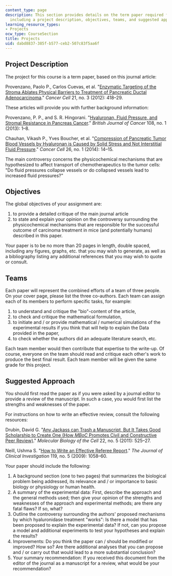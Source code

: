 ```yaml
---
content_type: page
description: This section provides details on the term paper required for the course,
  including a project description, objectives, teams, and suggested approach.
learning_resource_types:
- Projects
ocw_type: CourseSection
title: Projects
uid: dabd8837-385f-b577-ceb2-507c83f5aa6f
---
```


Project Description
-------------------

The project for this course is a term paper, based on this journal article:

Provenzano, Paolo P., Carlos Cuevas, et al. "[Enzymatic Targeting of the Stroma Ablates Physical Barriers to Treatment of Pancreatic Ductal Adenocarcinoma](http://dx.doi.org/10.1016/j.ccr.2012.01.007)." _Cancer Cell_ 21, no. 3 (2012): 418–29.

These articles will provide you with further background information:

Provenzano, P. P., and S. R. Hingorani. "[Hyaluronan, Fluid Pressure, and Stromal Resistance in Pancreas Cancer](http://dx.doi.org/10.1038/bjc.2012.569)." _British Journal of Cancer_ 108, no. 1 (2013): 1–8.

Chauhan, Vikash P., Yves Boucher, et al. "[Compression of Pancreatic Tumor Blood Vessels by Hyaluronan is Caused by Solid Stress and Not Interstitial Fluid Pressure](http://dx.doi.org/10.1016%2Fj.ccr.2014.06.003)." _Cancer Cell_ 26, no. 1 (2014): 14–15.

The main controversy concerns the physicochemical mechanisms that are hypothesized to affect transport of chemotherapeutics to the tumor cells: "Do fluid pressures collapse vessels or do collapsed vessels lead to increased fluid pressures?"

Objectives
----------

The global objectives of your assignment are:

1.  to provide a detailed critique of the main journal article
2.  to state and explain your opinion on the controversy surrounding the physicochemical mechanisms that are responsible for the successful outcome of carcinoma treatment in mice (and potentially humans) described in this paper.

Your paper is to be no more than 20 pages in length, double spaced, including any figures, graphs, etc. that you may wish to generate, as well as a bibliography listing any additional references that you may wish to quote or consult.

Teams
-----

Each paper will represent the combined efforts of a team of three people. On your cover page, please list the three co-authors. Each team can assign each of its members to perform specific tasks, for example:

1.  to understand and critique the "bio"-content of the article,
2.  to check and critique the mathematical formulation,
3.  to initiate and / or provide mathematical / numerical simulations of the experimental results if you think that will help to explain the Data provided in the paper,
4.  to check whether the authors did an adequate literature search, etc.

Each team member would then contribute that expertise to the write-up. Of course, everyone on the team should read and critique each other's work to produce the best final result. Each team member will be given the same grade for this project.

Suggested Approach
------------------

You should first read the paper as if you were asked by a journal editor to provide a review of the manuscript. In such a case, you would first list the strengths and weaknesses of the paper.

For instructions on how to write an effective review, consult the following resources:

Drubin, David G. "[Any Jackass can Trash a Manuscript, But It Takes Good Scholarship to Create One (How _MBoC_ Promotes Civil and Constructive Peer Review)](http://dx.doi.org/10.1091/mbc.E11-01-0002)." _Molecular Biology of the Cell_ 22, no. 5 (2011): 525–27.

Neill, Ushma S. "[How to Write an Effective Referee Report](http://dx.doi.org/10.1172%2FJCI39424)." _The Journal of Clinical Investigation_ 119, no. 5 (2009): 1058–60.

Your paper should include the following:

1.  A background section (one to two pages) that summarizes the biological problem being addressed, its relevance and / or importance to basic biology or physiology or human health.
2.  A summary of the experimental data: First, describe the approach and the general methods used; then give your opinion of the strengths and weaknesses of the approach and experimental methods; are there any fatal flaws? If so, what?
3.  Outline the controversy surrounding the authors' proposed mechanisms by which hyaluronidase treatment "works": Is there a model that has been proposed to explain the experimental data? If not, can you propose a model and additional experiments to test your hypotheses and explain the results?
4.  Improvements: Do you think the paper can / should be modified or improved? How so? Are there additional analyses that you can propose and / or carry out that would lead to a more substantial conclusion?
5.  Your summary recommendation: If you received this document from the editor of the journal as a manuscript for a review, what would be your recommendation?